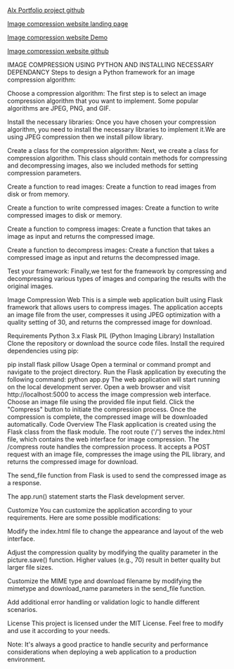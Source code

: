 [Alx Portfolio project github](https://github.com/Newyby/Alx-Portfolio-project.git)

[Image compression website landing page](https://newyby.github.io/Alx-test-project/)

[Image compression website Demo](http://127.0.0.1:5000)     

[Image compression website github](https://github.com/Newyby/Compression-of-image.git)











IMAGE COMPRESSION USING PYTHON AND INSTALLING NECESSARY DEPENDANCY
Steps to design a Python framework for an image compression algorithm:

Choose a compression algorithm: The first step is to select an image compression algorithm that you want to implement. Some popular algorithms are JPEG, PNG, and GIF.

Install the necessary libraries: Once you have chosen your compression algorithm, you need to install the necessary libraries to implement it.We are using JPEG compression then we install pillow library.

Create a class for the compression algorithm: Next, we create a class for compression algorithm. This class should contain methods for compressing and decompressing images, also we included methods for setting compression parameters.

Create a function to read images: Create a function to read images from disk or from memory.

Create a function to write compressed images: Create a function to write compressed images to disk or memory.

Create a function to compress images: Create a function that takes an image as input and returns the compressed image.

Create a function to decompress images: Create a function that takes a compressed image as input and returns the decompressed image.

Test your framework: Finally,we test for the framework by compressing and decompressing various types of images and comparing the results with the original images.

Image Compression Web
This is a simple web application built using Flask framework that allows users to compress images. The application accepts an image file from the user, compresses it using JPEG optimization with a quality setting of 30, and returns the compressed image for download.

Requirements
Python 3.x                                                                              Flask
PIL (Python Imaging Library)
Installation                                                                            Clone the repository or download the source code files.
Install the required dependencies using pip:

pip install flask pillow                                                                Usage
Open a terminal or command prompt and navigate to the project directory.
                                                                                        Run the Flask application by executing the following command:
python app.py
The web application will start running on the local development server.                                                                                                         Open a web browser and visit http://localhost:5000 to access the image compression web interface.
                                                                                        Choose an image file using the provided file input field.
Click the "Compress" button to initiate the compression process.
Once the compression is complete, the compressed image will be downloaded automatically.
                                                                                        Code Overview                                                                           The Flask application is created using the Flask class from the flask module.
                                                                                        The root route ('/') serves the index.html file, which contains the web interface for image compression.
                                                                                        The /compress route handles the compression process. It accepts a POST request with an image file, compresses the image using the PIL library, and returns the compressed image for download.

The send_file function from Flask is used to send the compressed image as a response.

The app.run() statement starts the Flask development server.

Customize
You can customize the application according to your requirements. Here are some possible modifications:

Modify the index.html file to change the appearance and layout of the web interface.

Adjust the compression quality by modifying the quality parameter in the picture.save() function. Higher values (e.g., 70) result in better quality but larger file sizes.

Customize the MIME type and download filename by modifying the mimetype and download_name parameters in the send_file function.

Add additional error handling or validation logic to handle different scenarios.

License
This project is licensed under the MIT License. Feel free to modify and use it according to your needs.

Note: It's always a good practice to handle security and performance considerations when deploying a web application to a production environment.
